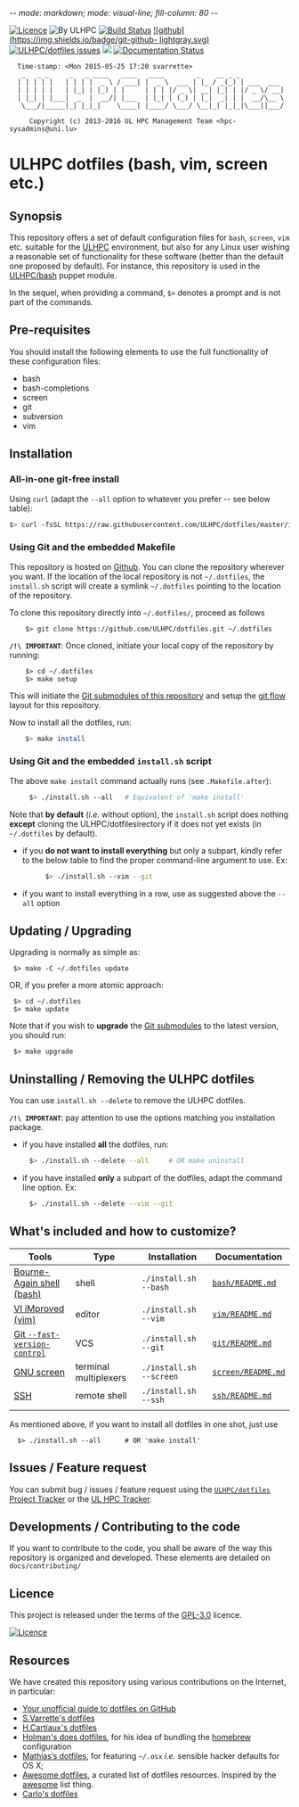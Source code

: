 -*- mode: markdown; mode: visual-line; fill-column: 80 -*-

[![Licence](https://img.shields.io/badge/license-GPL--3.0-blue.svg)](http://www.gnu.org/licenses/gpl-3.0.html) ![By ULHPC](https://img.shields.io/badge/by-ULHPC-blue.svg)  [![Build Status](https://travis-ci.org/ULHPC/dotfiles.svg?branch=feature/falkor_import)](https://travis-ci.org/ULHPC/dotfiles) [![github](https://img.shields.io/badge/git-github- lightgray.svg)](https://github.com/ULHPC/dotfiles) [![ULHPC/dotfiles issues](https://img.shields.io/github/issues/ULHPC/dotfiles.svg)](https://github.com/ULHPC/dotfiles/issues) ![](https://img.shields.io/github/stars/ULHPC/dotfiles.svg) [![Documentation Status](https://readthedocs.org/projects/ulhpc-dotfiles/badge/?version=latest)](https://readthedocs.org/projects/ulhpc-dotfiles/?badge=latest)

      Time-stamp: <Mon 2015-05-25 17:20 svarrette>
       _   _ _     _   _ ____   ____   ____        _    __ _ _
      | | | | |   | | | |  _ \ / ___| |  _ \  ___ | |_ / _(_) | ___  ___
      | | | | |   | |_| | |_) | |     | | | |/ _ \| __| |_| | |/ _ \/ __|
      | |_| | |___|  _  |  __/| |___  | |_| | (_) | |_|  _| | |  __/\__ \
       \___/|_____|_| |_|_|    \____| |____/ \___/ \__|_| |_|_|\___||___/

         Copyright (c) 2013-2016 UL HPC Management Team <hpc-sysadmins@uni.lu>

# ULHPC dotfiles (bash, vim, screen etc.) 

## Synopsis

This repository offers a set of default configuration files for `bash`, `screen`, `vim` etc. suitable for the [ULHPC](http://hpc.uni.lu) environment, but also for any Linux user wishing a reasonable set of functionality for these software (better than the default one proposed by default). 
For instance, this repository is used in the [ULHPC/bash](https://github.com/ULHPC/puppet-bash) puppet module.

In the sequel, when providing a command, `$>` denotes a prompt and is not part of the commands.

## Pre-requisites

You should install the following elements to use the full functionality of
these configuration files:

* bash
* bash-completions
* screen
* git
* subversion
* vim


## Installation

### All-in-one git-free install

Using `curl` (adapt the `--all` option to whatever you prefer -- see below table):

``` bash
$> curl -fsSL https://raw.githubusercontent.com/ULHPC/dotfiles/master/install.sh | bash -s -- --all
```

### Using Git and the embedded Makefile

This repository is hosted on [Github](https://github.com/ULHPC/dotfiles). You can clone the repository wherever you want.
If the location of the local repository is not `~/.dotfiles`, the `install.sh` script will create a symlink `~/.dotfiles` pointing to the location of the repository.

To clone this repository directly into `~/.dotfiles/`, proceed as follows

        $> git clone https://github.com/ULHPC/dotfiles.git ~/.dotfiles

**`/!\ IMPORTANT`**: Once cloned, initiate your local copy of the repository by running:

        $> cd ~/.dotfiles
        $> make setup

This will initiate the [Git submodules of this repository](.gitmodules) and setup the [git flow](https://www.atlassian.com/git/tutorials/comparing-workflows/gitflow-workflow) layout for this repository.

Now to install all the dotfiles, run:

~~~bash
    $> make install
~~~

### Using Git and the embedded `install.sh` script

The above `make install` command actually runs (see `.Makefile.after`):

~~~bash
     $> ./install.sh --all   # Equivalent of 'make install'
~~~

Note that __by default__ (_i.e._ without option), the `install.sh` script does nothing __except__ cloning the ULHPC/dotfilesirectory if it does not yet exists (in `~/.dotfiles` by default).

* if you __do not want to install everything__ but only a subpart, kindly refer to the below table to find the proper command-line argument to use. Ex:

```bash
         $> ./install.sh --vim --git
```

* if you want to install everything in a row, use as suggested above the `--all` option


## Updating / Upgrading

Upgrading is normally as simple as:

     $> make -C ~/.dotfiles update

OR, if you prefer a more atomic approach:

     $> cd ~/.dotfiles
     $> make update

Note that if you wish to __upgrade__ the [Git submodules](.gitmodules) to the latest version, you should run:

     $> make upgrade

## Uninstalling / Removing the ULHPC dotfiles

You can use `install.sh --delete` to remove the ULHPC dotfiles.

__`/!\ IMPORTANT`__: pay attention to use the options matching you installation package.

* if you have installed __all__ the dotfiles, run:

```bash
     $> ./install.sh --delete --all     # OR make uninstall
```

* if you have installed __only__ a subpart of the dotfiles, adapt the command line option. Ex:

```bash
     $> ./install.sh --delete --vim --git
```


## What's included and how to customize?

| Tools                                                                          | Type                  | Installation            | Documentation                                |
|--------------------------------------------------------------------------------|-----------------------|-------------------------|----------------------------------------------|
| [Bourne-Again shell (bash)](http://tiswww.case.edu/php/chet/bash/bashtop.html) | shell                 | `./install.sh --bash`   | [`bash/README.md`](bash/README.md)           |
| [VI iMproved (vim)](http://www.vim.org/)                                       | editor                | `./install.sh --vim`    | [`vim/README.md`](vim/README.md)             |
| [Git `--fast-version-control`](https://git-scm.com/)                           | VCS                   | `./install.sh --git`    | [`git/README.md`](git/README.md)             |
| [GNU screen](https://www.gnu.org/software/screen/)                             | terminal multiplexers | `./install.sh --screen` | [`screen/README.md`](screen/README.md)       |
| [SSH](http://www.openssh.com/)                                                 | remote shell          | `./install.sh --ssh`    | [`ssh/README.md`](ssh/README.md)       |
|                                                                                |                       |                         |                                              |

As mentioned above, if you want to install all dotfiles in one shot, just use

      $> ./install.sh --all      # OR 'make install'

## Issues / Feature request

You can submit bug / issues / feature request using the [`ULHPC/dotfiles` Project Tracker](https://github.com/ULHPC/dotfiles/issues) or the [UL HPC Tracker](https://hpc-tracker.uni.lu).

## Developments / Contributing to the code

If you want to contribute to the code, you shall be aware of the way this repository is organized and developed.
These elements are detailed on `docs/contributing/`

## Licence

This project is released under the terms of the [GPL-3.0](LICENCE) licence.

[![Licence](https://www.gnu.org/graphics/gplv3-88x31.png)](http://www.gnu.org/licenses/gpl-3.0.html)

## Resources

We have created this repository using various contributions on the Internet, in particular:

* [Your unofficial guide to dotfiles on GitHub](https://dotfiles.github.io/)
* [S.Varrette's dotfiles](https://github.com/Falkor/dotfiles)
* [H.Cartiaux's dotfiles](https://github.com/hcartiaux/dotfiles)
* [Holman's does dotfiles](https://github.com/holman/dotfiles), for his idea of bundling the [homebrew](http://brew.sh) configuration
* [Mathias’s dotfiles](https://github.com/mathiasbynens/dotfiles),  for featuring `~/.osx` _i.e._ sensible hacker defaults for OS X;
* [Awesome dotfiles](https://github.com/webpro/awesome-dotfiles), a curated list of dotfiles resources. Inspired by the [awesome](https://github.com/sindresorhus/awesome) list thing.
* [Carlo's dotfiles](https://github.com/caarlos0/dotfiles)


